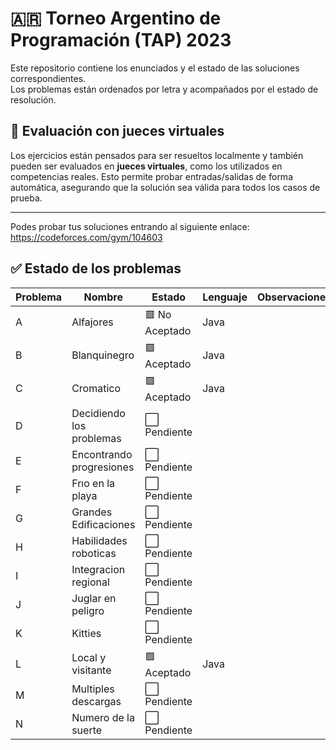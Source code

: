 # 🇦🇷 **Torneo Argentino de Programación (TAP) 2023**

Este repositorio contiene los enunciados y el estado de las soluciones correspondientes.  
Los problemas están ordenados por letra y acompañados por el estado de resolución.
## 🧪 Evaluación con jueces virtuales

Los ejercicios están pensados para ser resueltos localmente y también pueden ser evaluados en **jueces virtuales**, como los utilizados en competencias reales. Esto permite probar entradas/salidas de forma automática, asegurando que la solución sea válida para todos los casos de prueba.

---
Podes probar tus soluciones entrando al siguiente enlace:
https://codeforces.com/gym/104603
## ✅ Estado de los problemas

| Problema | Nombre                   | Estado       | Lenguaje | Observaciones                  |
|----------|--------------------------|--------------|----------|--------------------------------|
| A        | Alfajores                | 🟥 No Aceptado | Java  |                                |
| B        | Blanquinegro             | 🟩 Aceptado | Java     |                                |
| C        | Cromatico                | 🟩 Aceptado | Java     |                                |
| D        | Decidiendo los problemas | ⬜ Pendiente|          |                                |
| E        | Encontrando progresiones | ⬜ Pendiente|          |                                |
| F        | Frıo en la playa         | ⬜ Pendiente|          |                                |
| G        | Grandes Edificaciones    | ⬜ Pendiente|          |                                |
| H        | Habilidades roboticas    | ⬜ Pendiente|          |                                |
| I        | Integracion regional     | ⬜ Pendiente|          |                                |
| J        | Juglar en peligro        | ⬜ Pendiente|          |                                |
| K        | Kitties                  | ⬜ Pendiente|          |                                |
| L        | Local y visitante        | 🟩 Aceptado | Java     |                                |
| M        | Multiples descargas      | ⬜ Pendiente|          |                                |
| N        | Numero de la suerte      | ⬜ Pendiente|          |                                |


